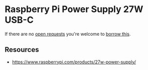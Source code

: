 # Raspberry Pi Power Supply 27W USB-C
If there are no [open requests](../../../../issues?q=is%3Aissue+is%3Aopen+%22Raspberry+Pi+Power+Supply+27W+USB-C%22) you're welcome to [borrow this](../../../../issues/new?title=Borrow+request+for+Raspberry+Pi+Power+Supply+27W+USB-C&body=1+piece+of+%5Bthis%5D%28..%2Fblob%2Fmain%2F.%2FParts%2FPower_Supplies%2FRaspberry_Pi_Power_Supply_27W_USB-C.md%29+for+~2+weeks.).

## Resources
- https://www.raspberrypi.com/products/27w-power-supply/
